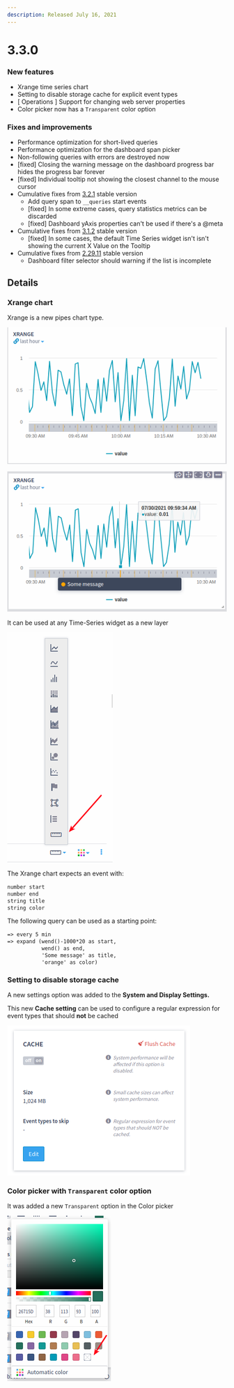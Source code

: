 ```yaml
---
description: Released July 16, 2021
---
```


# 3.3.0

### **New features**

* Xrange time series chart
* Setting to disable storage cache for explicit event types
* \[ Operations ] Support for changing web server properties
* Color picker now has a `Transparent` color option

### **Fixes and improvements**

* Performance optimization for short-lived queries
* Performance optimization for the dashboard span picker
* Non-following queries with errors are destroyed now
* \[fixed] Closing the warning message on the dashboard progress bar hides the progress bar forever
* \[fixed] Individual tooltip not showing the closest channel to the mouse cursor
* Cumulative fixes from [3.2.1](./#3-3-1-july-20-2021) stable version
  * Add query span to `__queries` start events
  * \[fixed] In some extreme cases, query statistics metrics can be discarded
  * \[fixed] Dashboard yAxis properties can't be used if there's a @meta
* Cumulative fixes from [3.1.2](./#3-1-2-july-16-2021) stable version
  * \[fixed] In some cases, the default Time Series widget isn't isn't showing the current X Value on the Tooltip
* Cumulative fixes from [2.29.11](../live-2.md#2-29-11-july-16-2021) stable version
  * Dashboard filter selector should warning if the list is incomplete

## Details

### Xrange chart

Xrange is a new pipes chart type.&#x20;

![Xrange chart ](<../../.gitbook/assets/image (96).png>)

![Xrange chart showing the message on hover](<../../.gitbook/assets/image (133).png>)

It can be used at any Time-Series widget as a new layer

![Time Series chart selector ](<../../.gitbook/assets/image (89).png>)

The Xrange chart expects an event with:

```
number start
number end
string title
string color
```

The following query can be used as a starting point:

```
=> every 5 min
=> expand (wend()-1000*20 as start, 
           wend() as end, 
           'Some message' as title,
           'orange' as color) 
```

### Setting to disable storage cache

A new settings option was added to the **System and Display Settings.**

This new **Cache setting** can be used to configure a regular expression for event types that should **not** be cached&#x20;

![Admin settings](<../../.gitbook/assets/image (68).png>)

### Color picker with `Transparent` color option

It was added a new `Transparent` option in the Color picker

![Color picker with Transparent color option](<../../.gitbook/assets/image (101).png>)
